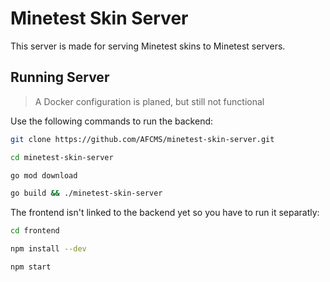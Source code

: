 # Minetest Skin Server

This server is made for serving Minetest skins to Minetest servers.

## Running Server

> A Docker configuration is planed, but still not functional

Use the following commands to run the backend:

```sh
git clone https://github.com/AFCMS/minetest-skin-server.git

cd minetest-skin-server

go mod download

go build && ./minetest-skin-server
```

The frontend isn't linked to the backend yet so you have to run it separatly:

```sh
cd frontend

npm install --dev

npm start
```
